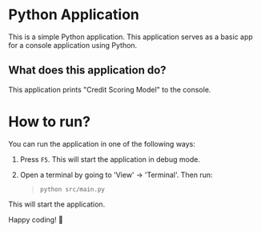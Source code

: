 Python Application
======================
This is a simple Python application. This application serves as a basic app for a console application using Python.

What does this application do?
-------------------------------
This application prints "Credit Scoring Model" to the console.

# How to run?
You can run the application in one of the following ways:

1. Press `F5`. This will start the application in debug mode.

2. Open a terminal by going to 'View' -> 'Terminal'. Then run:
    > `python src/main.py`

This will start the application.

Happy coding! 🙂